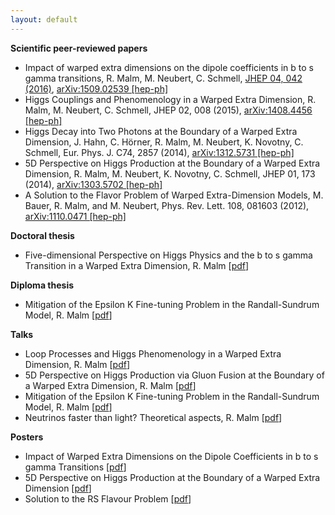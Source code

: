 ```yaml
---
layout: default
---
```


<strong>Scientific peer-reviewed papers</strong>
<ul>
<li>Impact of warped extra dimensions on the dipole coefficients in b to s gamma transitions, R. Malm, M. Neubert, C. Schmell, <a href="https://link.springer.com/article/10.1007%2FJHEP04%282016%29042">JHEP 04, 042 (2016)</a>, <a class="titlelink" href="https://arxiv.org/abs/1509.02539">arXiv:1509.02539 [hep-ph]</a>
</li>
<li>
Higgs Couplings and Phenomenology in a Warped Extra Dimension, R. Malm, M. Neubert, C. Schmell, JHEP 02, 008 (2015), <a class="titlelink" href="https://inspirehep.net/record/1311628">arXiv:1408.4456 [hep-ph]</a>
</li>
<li>
Higgs Decay into Two Photons at the Boundary of a Warped Extra Dimension, J. Hahn, C. Hörner, R. Malm, M. Neubert, K. Novotny, C. Schmell, Eur. Phys. J. C74, 2857 (2014), <a class="titlelink" href="https://inspirehep.net/record/1272895">arXiv:1312.5731 [hep-ph]</a>
</li>
<li>
5D Perspective on Higgs Production at the Boundary of a Warped Extra Dimension, R. Malm, M. Neubert, K. Novotny, C. Schmell, JHEP 01, 173 (2014), <a class="titlelink" href="https://inspirehep.net/record/1225129">arXiv:1303.5702 [hep-ph]</a> 
</li>
<li>
A Solution to the Flavor Problem of Warped Extra-Dimension Models, M. Bauer, R. Malm, and M. Neubert, Phys. Rev. Lett. 108, 081603 (2012), <a class="titlelink" href="https://inspirehep.net/record/930421">arXiv:1110.0471 [hep-ph]</a>
</li>
</ul>
<strong>Doctoral thesis</strong>
<ul>
<li>
Five-dimensional Perspective on Higgs Physics and the b to s gamma Transition in a Warped Extra Dimension, R. Malm [<a href="https://d-nb.info/1120148685/34">pdf</a>]
</li>
</ul>
<strong>Diploma thesis</strong>
<ul>
<li>
Mitigation of the Epsilon K Fine-tuning Problem in the Randall-Sundrum Model, R. Malm [<a href="{{ site.baseurl }}/physics/diplomathesis.pdf">pdf</a>]
</li>
</ul>
<strong>Talks</strong>
<ul>
<li>
Loop Processes and Higgs Phenomenology in a Warped Extra Dimension, R. Malm
[<a href="{{ site.baseurl }}/physics/Talks/GRK_2014.pdf">pdf</a>]
</li>
<li>
5D Perspective on Higgs Production via Gluon Fusion at the Boundary of a Warped Extra Dimension, R. Malm [<a href="{{ site.baseurl }}/physics/Talks/GRK_2013.pdf">pdf</a>]
</li>
<li>
Mitigation of the Epsilon K Fine-tuning Problem in the Randall-Sundrum Model, R. Malm [<a href="{{ site.baseurl }}/physics/Talks/GRK_2012.pdf">pdf</a>]
</li>
<li>
Neutrinos faster than light? Theoretical aspects, R. Malm [<a href="{{ site.baseurl }}/physics/Talks/Neutrinos_2012.pdf">pdf</a>]
</li>
</ul>

<strong>Posters</strong>
<ul>
<li>
Impact of Warped Extra Dimensions on the Dipole Coefficients in b to s gamma Transitions [<a href="{{ site.baseurl }}/physics/Talks/Poster_2015.pdf">pdf</a>]
</li>
<li>
5D Perspective on Higgs Production at the Boundary of a Warped Extra Dimension [<a href="{{ site.baseurl }}/physics/Talks/Poster_2013.pdf">pdf</a>]
</li>
<li>
Solution to the RS Flavour Problem [<a href="{{ site.baseurl }}/physics/Talks/Poster_2012.pdf">pdf</a>]
</li>
</ul>
